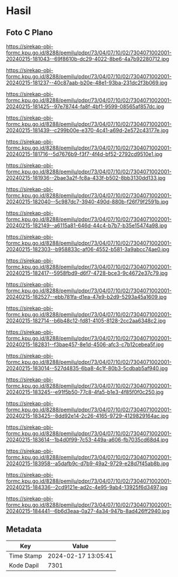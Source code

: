 # Hasil

## Foto C Plano

https://sirekap-obj-formc.kpu.go.id/8288/pemilu/pdpr/73/04/07/10/02/7304071002001-20240215-181043--69f8610b-dc29-4022-8be6-4a7b92280712.jpg

https://sirekap-obj-formc.kpu.go.id/8288/pemilu/pdpr/73/04/07/10/02/7304071002001-20240215-181237--40c87aab-b20e-48e1-93ba-231dc2f3b069.jpg

https://sirekap-obj-formc.kpu.go.id/8288/pemilu/pdpr/73/04/07/10/02/7304071002001-20240215-181425--97e78744-fa8f-4bf1-9599-08565af857dc.jpg

https://sirekap-obj-formc.kpu.go.id/8288/pemilu/pdpr/73/04/07/10/02/7304071002001-20240215-181439--c299b00e-e370-4c41-a69d-2e572c43177e.jpg

https://sirekap-obj-formc.kpu.go.id/8288/pemilu/pdpr/73/04/07/10/02/7304071002001-20240215-181716--5d7676b9-f3f7-4f4d-bf52-2792cd9510e1.jpg

https://sirekap-obj-formc.kpu.go.id/8288/pemilu/pdpr/73/04/07/10/02/7304071002001-20240215-181936--2bae3a2f-fc8a-433f-b502-8bb3130dd133.jpg

https://sirekap-obj-formc.kpu.go.id/8288/pemilu/pdpr/73/04/07/10/02/7304071002001-20240215-182040--5c987dc7-3940-490d-880b-f26f79f2591b.jpg

https://sirekap-obj-formc.kpu.go.id/8288/pemilu/pdpr/73/04/07/10/02/7304071002001-20240215-182149--a6115a81-646d-44c4-b7b7-b35e15474a98.jpg

https://sirekap-obj-formc.kpu.go.id/8288/pemilu/pdpr/73/04/07/10/02/7304071002001-20240215-182303--b958833c-af06-4552-b581-3a9abcc74ae0.jpg

https://sirekap-obj-formc.kpu.go.id/8288/pemilu/pdpr/73/04/07/10/02/7304071002001-20240215-182417--5958fbd9-d6f7-4728-bce3-9c4672e37c79.jpg

https://sirekap-obj-formc.kpu.go.id/8288/pemilu/pdpr/73/04/07/10/02/7304071002001-20240215-182527--ebb781fa-d1ea-47e9-b2d9-5293a45a1609.jpg

https://sirekap-obj-formc.kpu.go.id/8288/pemilu/pdpr/73/04/07/10/02/7304071002001-20240215-182714--b6b48c12-fd81-4105-8128-2cc2aa6348c2.jpg

https://sirekap-obj-formc.kpu.go.id/8288/pemilu/pdpr/73/04/07/10/02/7304071002001-20240215-182831--f3bae457-8e1d-4506-afc3-c7b12cebea5f.jpg

https://sirekap-obj-formc.kpu.go.id/8288/pemilu/pdpr/73/04/07/10/02/7304071002001-20240215-183014--527d4835-6ba8-4c1f-80b3-5cdbab5af940.jpg

https://sirekap-obj-formc.kpu.go.id/8288/pemilu/pdpr/73/04/07/10/02/7304071002001-20240215-183245--e91f5b50-77c8-4fa5-b1e3-4f85f0f0c250.jpg

https://sirekap-obj-formc.kpu.go.id/8288/pemilu/pdpr/73/04/07/10/02/7304071002001-20240215-183425--8dd92e14-2c26-4165-9729-4129829164ac.jpg

https://sirekap-obj-formc.kpu.go.id/8288/pemilu/pdpr/73/04/07/10/02/7304071002001-20240215-183614--1b4d0f99-7c53-449a-a606-fb7035cd68d4.jpg

https://sirekap-obj-formc.kpu.go.id/8288/pemilu/pdpr/73/04/07/10/02/7304071002001-20240215-183958--a5dafb9c-d7b9-49a2-9729-e28d7f45ab8b.jpg

https://sirekap-obj-formc.kpu.go.id/8288/pemilu/pdpr/73/04/07/10/02/7304071002001-20240215-184336--2cd9121e-ad2c-4e95-9ab4-13925f6d3497.jpg

https://sirekap-obj-formc.kpu.go.id/8288/pemilu/pdpr/73/04/07/10/02/7304071002001-20240215-184441--6b6d3eaa-0a27-4a34-947b-8ad426ff2940.jpg


## Metadata

| Key        | Value               |
| ---------- | ------------------- |
| Time Stamp | 2024-02-17 13:05:41 |
| Kode Dapil | 7301                |



